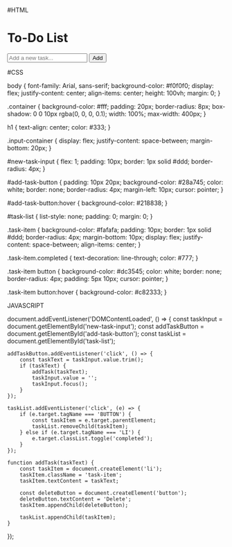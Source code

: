 







#HTML

<!DOCTYPE html>
<html lang="en">
<head>
    <meta charset="UTF-8">
    <meta name="viewport" content="width=device-width, initial-scale=1.0">
    <title>To-Do List</title>
    <link rel="stylesheet" href="Priyansh.css">
</head>
<body>
    <div class="container">
        <h1>To-Do List</h1>
        <div class="input-container">
            <input type="text" id="new-task-input" placeholder="Add a new task...">
            <button id="add-task-button">Add</button>
        </div>
        <ul id="task-list"></ul>
    </div>
    <script src="Priyansh.js"></script>
</body>
</html>


#CSS

body {
    font-family: Arial, sans-serif;
    background-color: #f0f0f0;
    display: flex;
    justify-content: center;
    align-items: center;
    height: 100vh;
    margin: 0;
}

.container {
    background-color: #fff;
    padding: 20px;
    border-radius: 8px;
    box-shadow: 0 0 10px rgba(0, 0, 0, 0.1);
    width: 100%;
    max-width: 400px;
}

h1 {
    text-align: center;
    color: #333;
}

.input-container {
    display: flex;
    justify-content: space-between;
    margin-bottom: 20px;
}

#new-task-input {
    flex: 1;
    padding: 10px;
    border: 1px solid #ddd;
    border-radius: 4px;
}

#add-task-button {
    padding: 10px 20px;
    background-color: #28a745;
    color: white;
    border: none;
    border-radius: 4px;
    margin-left: 10px;
    cursor: pointer;
}

#add-task-button:hover {
    background-color: #218838;
}

#task-list {
    list-style: none;
    padding: 0;
    margin: 0;
}

.task-item {
    background-color: #fafafa;
    padding: 10px;
    border: 1px solid #ddd;
    border-radius: 4px;
    margin-bottom: 10px;
    display: flex;
    justify-content: space-between;
    align-items: center;
}

.task-item.completed {
    text-decoration: line-through;
    color: #777;
}

.task-item button {
    background-color: #dc3545;
    color: white;
    border: none;
    border-radius: 4px;
    padding: 5px 10px;
    cursor: pointer;
}

.task-item button:hover {
    background-color: #c82333;
}



JAVASCRIPT


document.addEventListener('DOMContentLoaded', () => {
    const taskInput = document.getElementById('new-task-input');
    const addTaskButton = document.getElementById('add-task-button');
    const taskList = document.getElementById('task-list');

    addTaskButton.addEventListener('click', () => {
        const taskText = taskInput.value.trim();
        if (taskText) {
            addTask(taskText);
            taskInput.value = '';
            taskInput.focus();
        }
    });

    taskList.addEventListener('click', (e) => {
        if (e.target.tagName === 'BUTTON') {
            const taskItem = e.target.parentElement;
            taskList.removeChild(taskItem);
        } else if (e.target.tagName === 'LI') {
            e.target.classList.toggle('completed');
        }
    });

    function addTask(taskText) {
        const taskItem = document.createElement('li');
        taskItem.className = 'task-item';
        taskItem.textContent = taskText;

        const deleteButton = document.createElement('button');
        deleteButton.textContent = 'Delete';
        taskItem.appendChild(deleteButton);

        taskList.appendChild(taskItem);
    }
});
